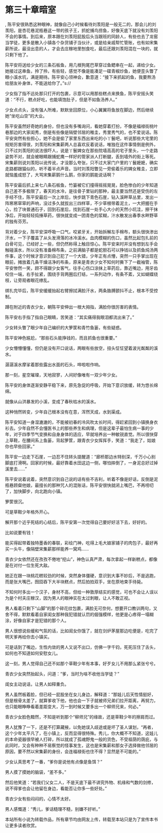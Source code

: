 # 第三十章暗室
,  陈平安很熟悉这种眼神，就像自己小时候看待刘羡阳是一般无二的，那会儿的刘羡阳，是杏花巷泥瓶巷这一带的孩子王，抓蛇捕鸟捞鱼，好像天底下就没有刘羡阳不会的事情。到后来，原本跟在刘羡阳屁股后头当跟班的同龄人，有些也去了龙窑当学徒，更多是散入小镇各个杂货铺子当伙计，或是给亲戚帮忙管账，也有如宋集薪所说，最没出息的人，才会去庄稼地里刨食吃，最后还跟刘羡阳混在一块的，就只剩下他了。
   陈平安将送给少女的三条石板鱼，用几根狗尾巴草穿过鱼鳃串在一起，递给少女。她接过这串鱼，拎了拎，有些轻，感觉不像是能凑足一碟青椒炒鱼，她便歪头瞥了眼小溪水坑，满是期待。陈平安心领神会，歉意道：“接下来抓起的鱼，我要熬汤给朋友补身体，不能送给你了。”s://
   少女指了指不远处那只打开的包裹，示意可以用那些糕点来换鱼，陈平安摇头笑道：“不行，糕点好吃，也能填饱肚子，但是不如鱼汤养人。”
   少女点点头，没有强人所难，默默坐回原位，小心翼翼将鱼放在脚边，然后继续她“坐吃山空”的大业。
   陈平安虽然好奇她的身份，但也没有多嘴询问，看她穿着打扮，不像是福禄街桃叶巷那边的大家闺秀，倒是有些像是隔壁邻居的稚圭，秀里秀气的，也不爱说话。陈平安突然有些担心，她不会是偷了家里东西出来吃的小丫鬟吧，听说那些大宅里的规矩厉害得很，刘羡阳和宋集薪两人总喜欢反着说话，唯独在这件事情倒是例外，只不过刘羡阳的说法很吓人，说是丫鬟婢女在那些院墙高高的宅子里头，一个走路姿势不对，就会被眼睛跟捕蛇鹰一样好的管家派人打断腿，丢到墙外的街上等死。宋集薪则说刘羡阳以讹传讹，才没那么夸张，只不过大家门户里的丫鬟嬷嬷，确实走路都跟猫似的，听不着半点声音。当时刘羡阳瞥见一旁偷着乐的婢女稚圭，立即就恼羞成怒了，大骂宋集薪鹅什么鹅，你家的鹅能说话啊？
   陈平安最后抓上来七八条石板鱼，竹篓被它们撞得摇摇晃晃，脸色惨白的少年知道自己差不多极限了，春天的水冷，是往骨子里钻的那种，最主要当然还是受伤的左手经不住，陈平安最后一次上岸后，快步跳下青色石崖，钻入溪畔草丛里，发出一阵窸窸窣窣的声响，没过多久就拔出三四样草，不少草根带着泥土，一大把握在手心，捡了块普通石子，回到石崖后，找到石崖一处手心大小的天然小坑洼，擦干抹净后，开始轻轻捣捶草药，很快就变成一团青色的浆糊，汁水散发出春季水畔野草的独有芬芳。
   背对着少女，陈平安深呼吸一口气，咬紧牙关，开始拆解左手棉布，额头很快渗出汗水，一下子覆盖了从头发滑落的冰冷溪水。血肉模糊的伤口，虽然比起包扎前的白骨可见，已经好上一些，但仍然称得上触目惊心。陈平安来时并没有想到左手会触碰溪水，所以没有准备棉布条，之前满脑子都是蛇胆石可以挣钱以及抓鱼炖汤两件事，这个时候才意识到自己犯了一个大错，少年正有点懵，突然一只手掌出现在眼前，摊放着几条干燥洁净的布条，原来是青衣少女不知何时撕下了一截袖管，陈平安惨然一笑，顾不得跟少女客气，往手心伤口涂抹上草药后，靠近嘴边，用牙齿咬住一端，右手扯紧，围绕手背两圈后打结，一系列动作，有条不紊，又如蝴蝶绕枝，让旁观者眼花缭乱。
   绑扎完毕后，陈平安缓缓抬起右臂擦拭满脸汗水，两条胳膊颤抖不止，根本不受控制。
   蹲在附近的青衣少女，朝陈平安伸出一根大拇指，满脸你很厉害的表情。
   陈平安右手指了指自己眼睛，苦笑道：“其实痛得我眼泪都流出来了。”
   少女转头瞥了眼少年自己编织的大箩筐和青竹鱼篓，有些疑惑。
   陈平安神色尴尬，“那些石头能挣钱的，而且抓鱼也很重要。”
   少女懵懵懂懂，但仍是没有开口说话，两眼有些放空，扭头怔怔望着波光粼粼的溪水。
   潺潺溪水摩挲着那些露出水面的石头，哗啦啦作响。
   那一刻，星空璀璨，天地寂寥，人间好像唯有一双少年少女。
   陈平安的身体逐渐安静平稳下来，原先急促的呼吸，开始下意识放缓，转为悠长绵绵。
   就像从山洪暴发的小溪，变成了春秋枯水的溪水。
   这种悄然转变，少年自己根本没有在意，浑然天成，水到渠成。
   陈平安知道一身湿漉漉的，不能被初春的冷风吹太长时间，得赶紧回到小镇换身衣衫去。少年自然不会懂医书上的那些养生和病理，但是这辈子最怕生病一事的少年，对于四季节气变换和自身身体的适应，早就培养出一种敏锐直觉。所以很快穿上草鞋，在腰间系上鱼篓，背起箩筐，跟青衣少女挥挥手，笑道：“我走了，姑娘你也早些回家。”
   陈平安一边走下石崖，一边忍不住转头提醒道：“廊桥那边水特别深，千万小心别脚底打滑啊。回家的时候，最好靠着水田这边一侧，哪怕摔倒了，一身泥总好过掉溪里去……”
   陈平安说着说着，突然意识到自己说的话有些不吉利，听着不像是好话，反倒是泥瓶巷顾粲他娘，最擅长的那种咒人的混账话，陈平安很快就闭上嘴巴，不再唠叨了，加快脚步，向北跑向小镇。
   箩筐很沉。
   可是草鞋少年格外开心。
   解开那个近乎死结的心结后，陈平安第一次觉得自己要好好活下去，好好的。
   比如说要有钱！
   能买得起带着独特墨香的春联，彩绘门神，吃得上毛大娘家铺子的肉包子，最好再买一头牛，像隔壁宋集薪那样能养一窝鸡……
   青衣少女依然还在孜孜不倦地“挖山”，神色认真严肃，每次拿起一样新糕点，都像是在对付一位生死大敌。
   她正在跟一块桃花糕较劲的时候，突然身体僵硬，意识到大事不妙后，不是逃跑，而是张大嘴巴，囫囵吞下大半块糕点，然后拍拍双手，坐在原地束手待毙。
   不知何时多出一个汉子，身材不高，但给一种敦厚结实的感觉，可也不会让人误以为是个村夫庄稼汉，因为男人的眼神实在太过刺眼，让人不敢正视。
   男人看着只剩下“山脚”的那个碎花纹包裹，满脸无可奈何，想要开口教训两句，又舍不得，默默看着自家闺女那种我犯错就认罚的倔强模样，他更是心疼得一塌糊涂，好像自家才是犯错的那个人。
   男人很想说些缓和气氛的话，比如闺女你饿了，就在剑炉茅屋那边吃便是，吃完了明天爹再给你去小镇买。
   可是话到了嘴边，生性内敛的男人又说不出口，仿佛一字千钧，死死压住了舌头，如何也不知道如何安慰女儿。
   这一刻，男人觉得自己还不如那个草鞋少年有本事，好歹女儿不用那么紧张兮兮。
   青衣少女突然抬起头，问道：“爹，当时为啥不收他当学徒？”
   闺女主动说话，让男人如释重负。
   男人虽然板着脸，但已经一屁股坐在女儿身边，解释道：“那娃儿后天性情挺好，但是根骨太差了，就算爹收下他，他也会一下子就被师兄弟们拉开距离，再努力，也只能眼睁睁看着差距变大，万一到时候又要多出一个柳师兄来，何必。”
   青衣少女脸色黯然，不知是听到那个“柳师兄”的缘故，还是草鞋少年的擦肩而过。
   男人犹豫了一下，还是不打算藏掖，以免她误入歧途或是坏了圣人谋划，“再者，这个少年太平凡了，在小镇上，反而显得很特殊。秀儿，你大概不不知道，这娃儿的本命瓷器很早被人打碎，所以就成了孤魂野鬼一般的货色，不受祖荫的荫庇，与此同时，又会有种种不易察觉的怪事发生，这也是宋集薪和那女子选择做他邻居的原因，要不然以宋集薪的身份，会连福禄街也住不得？显然是不可能的。”
   少女认真思考了一番，“爹你是说他有点像是鱼饵？”
   男人摸了摸她的脑袋，“差不多。”
   然后他笑道：“若我们父女二人，不是天底下最不讲究外物、机缘和气数的剑修，说不得爹也会让他留在身边，看能否让你多一些好处。”
   青衣少女有些闷闷的，心情不太好。
   男人感慨道：“秀儿，爹话糙理不糙，别嫌不好听。”
  本站所有小说为转载作品，所有章节均由网友上传，转载至本站只是为了宣传本书让更多读者欣赏。